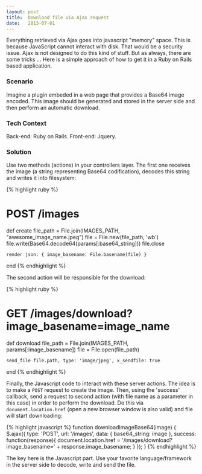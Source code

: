 ```yaml
---
layout: post
title:  Download file via Ajax request
date:   2013-07-01
---
```


Everything retrieved via Ajax goes into javascript "memory" space. This is because JavaScript cannot interact with disk. That would be a security issue. Ajax is not designed to do this kind of stuff. But as always, there are some tricks ... Here is a simple approach of how to get it in a Ruby on Rails based application.

### Scenario
Imagine a plugin embeded in a web page that provides a Base64 image encoded. This image should be generated and stored in the server side and then perform an automatic download.

### Tech Context
Back-end: Ruby on Rails. Front-end: Jquery.

### Solution
Use two methods (actions) in your controllers layer. The first one receives the image (a string representing Base64 codification), decodes this string and writes it into filesystem:

{% highlight ruby %}
  # POST /images
  def create
    file_path = File.join(IMAGES_PATH, "awesome_image_name.jpeg")
    file = File.new(file_path, 'wb')
    file.write(Base64.decode64(params[:base64_string]))
    file.close

    render json: { image_basename: File.basename(file) }
  end
{% endhighlight %}

The second action will be responsible for the download:

{% highlight ruby %}
  # GET /images/download?image_basename=image_name
  def download
    file_path = File.join(IMAGES_PATH, params[:image_basename])
    file = File.open(file_path)

    send_file file.path, type: 'image/jpeg', x_sendfile: true
  end
{% endhighlight %}

Finally, the Javascript code to interact with these server actions. The idea is to make a `POST` request to create the image. Then, using the 'success' callback, send a request to second action (with file name as a parameter in this case) in order to perform the download. Do this via `document.location.href` (open a new browser window is also valid) and file will start downloading:

{% highlight javascript %}
function downloadImageBase64(image) {
  $.ajax({
    type: 'POST',
    url: '/images',
    data: { base64_string: image },
    success: function(response){
      document.location.href = '/images/download?image_basename=' + 
                               response.image_basename;
    }
  });
}
{% endhighlight %}

The key here is the Javascript part. Use your favorite language/framework in the server side to decode, write and send the file.